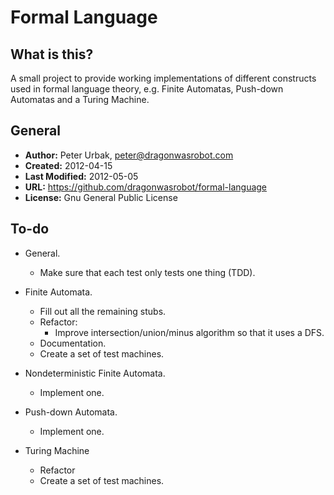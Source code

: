 Formal Language
======================

## What is this?
A small project to provide working implementations of different constructs used
in formal language theory, e.g. Finite Automatas, Push-down Automatas and a
Turing Machine.

## General

- **Author:** Peter Urbak, peter@dragonwasrobot.com
- **Created:** 2012-04-15
- **Last Modified:** 2012-05-05
- **URL:** https://github.com/dragonwasrobot/formal-language
- **License:** Gnu General Public License

## To-do

* General.
  * Make sure that each test only tests one thing (TDD).

* Finite Automata.
  * Fill out all the remaining stubs.
  * Refactor:
    * Improve intersection/union/minus algorithm so that it uses a DFS.
  * Documentation.
  * Create a set of test machines.

* Nondeterministic Finite Automata.
  * Implement one.

* Push-down Automata.
  * Implement one.

* Turing Machine
  * Refactor
  * Create a set of test machines.
